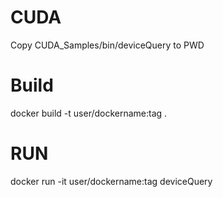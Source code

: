 # CUDA
Copy CUDA_Samples/bin/deviceQuery to PWD

# Build
docker build -t user/dockername:tag .

# RUN
docker run -it user/dockername:tag deviceQuery


